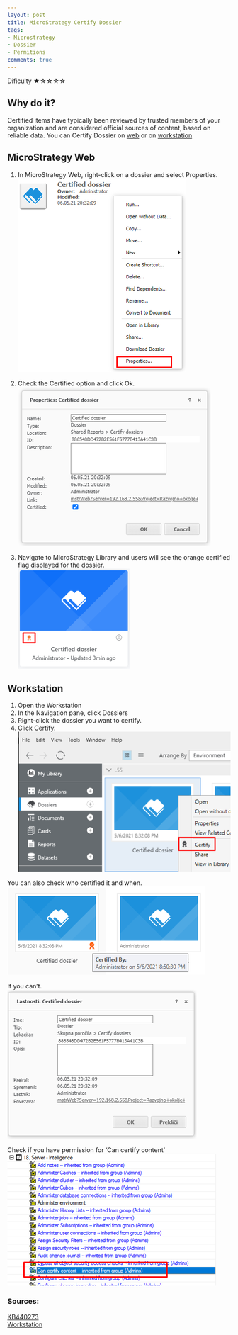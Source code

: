 ```yaml
---
layout: post
title: MicroStrategy Certify Dossier
tags:
- Microstrategy
- Dossier
- Permitions
comments: true
---
```

Dificulty ★☆☆☆☆

## Why do it?
Certified items have typically been reviewed by trusted members of your organization and are considered official sources of content, based on reliable data.
You can Certify Dossier on [web](https://www2.microstrategy.com/producthelp/Current/ProjectDesignGuide/WebHelp/Lang_1033/Content/MicroStrategy_Web_and_Web_Universal.htm) or on [workstation](https://www2.microstrategy.com/producthelp/Current/Workstation/WebHelp/Lang_1033/Content/home_workstation.htm)

## MicroStrategy Web
1. In MicroStrategy Web, right-click on a dossier and select Properties. <br />
![Verify](/img/20210505_0001/Certified_dossier_properties.png)

2. Check the Certified option and click Ok. <br />
![Verify](/img/20210505_0001/Certified.png)

3. Navigate to MicroStrategy Library and users will see the orange certified flag displayed for the dossier. <br />
![Verify](/img/20210505_0001/Certified_end.png)
 
## Workstation
1. Open the Workstation
2. In the Navigation pane, click Dossiers
3. Right-click the dossier you want to certify.
4. Click Certify. <br />
![Workstation](/img/20210505_0001/Workstation.png)

You can also check who certified it and when. <br />
![Verify](/img/20210505_0001/Certified_By.png)

If you can’t. <br />
![Verify](/img/20210505_0001/NoPermition.png)

Check if you have permission for ‘Can certify content’ <br />
![Permition](/img/20210505_0001/permition_certify.png)

### Sources:
[KB440273](https://community.microstrategy.com/s/article/KB440273-How-to-certify-a-dossier-in-MicroStrategy-Web-10-9-and-newer?language=en_US) <br />
[Workstation](https://www2.microstrategy.com/producthelp/Current/Workstation/WebHelp/Lang_1033/Content/Certifying_objects.htm)
